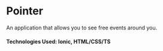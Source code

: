 

# Pointer

 An application that allows you to see free events around you.
#### Technologies Used: Ionic, HTML/CSS/TS

